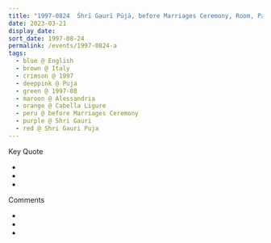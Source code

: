 ```yaml
---
title: "1997-0824  Śhrī Gaurī Pūjā, before Marriages Ceremony, Room, Palazzo Doria, Cabella Ligure, Alessandria, Italy"
date: 2023-03-21
display_date: 
sort_date: 1997-08-24
permalink: /events/1997-0824-a
tags:
  - blue @ English
  - brown @ Italy
  - crimson @ 1997
  - deeppink @ Puja
  - green @ 1997-08
  - maroon @ Alessandria
  - orange @ Cabella Ligure
  - peru @ before Marriages Ceremony
  - purple @ Shri Gauri
  - red @ Shri Gauri Puja
---
```


<div class="main">
  <div class="wave-list">
    <div class="title">
      <div class="text" style="--color: green">
        Key Quote
      </div>
    </div>
    <ul class="list">
        <li class="item" data-color-BlanchedAlmond>
        </li>
        <li class="item" style="--color: Lavender">
        </li>
        <li class="item" style="--color: BlanchedAlmond">
        </li>
      </ul>
  </div>
</div>

<div class="main">
  <div class="wave-list">
    <div class="title">
      <div class="text" style="--color: green">
        Comments
      </div>
    </div>
    <ul class="list">
        <li class="item" data-color-Ivory>
        </li>
        <li class="item" style="--color: PaleTurquiose">
        </li>
        <li class="item" style="--color: Ivory">
        </li>
      </ul>
  </div>
</div>